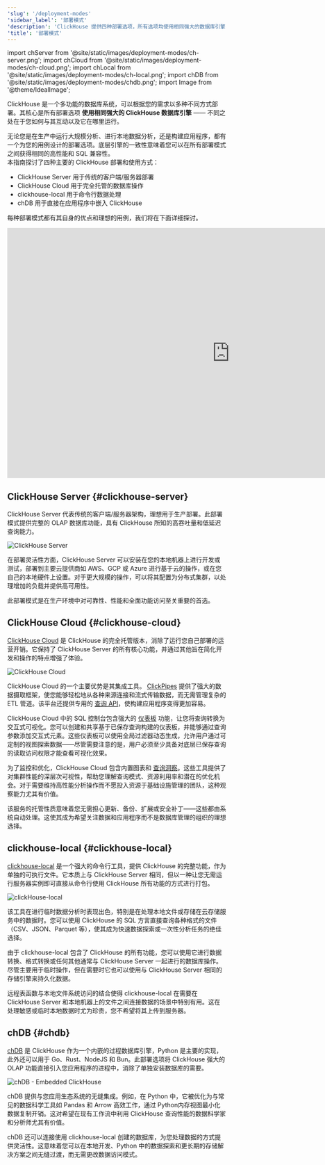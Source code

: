 ```yaml
---
'slug': '/deployment-modes'
'sidebar_label': '部署模式'
'description': 'ClickHouse 提供四种部署选项，所有选项均使用相同强大的数据库引擎，只是以不同的方式打包以满足您的特定需求。'
'title': '部署模式'
---
```


import chServer from '@site/static/images/deployment-modes/ch-server.png';
import chCloud from '@site/static/images/deployment-modes/ch-cloud.png';
import chLocal from '@site/static/images/deployment-modes/ch-local.png';
import chDB from '@site/static/images/deployment-modes/chdb.png';
import Image from '@theme/IdealImage';

ClickHouse 是一个多功能的数据库系统，可以根据您的需求以多种不同方式部署。其核心是所有部署选项 **使用相同强大的 ClickHouse 数据库引擎** —— 不同之处在于您如何与其互动以及它在哪里运行。

无论您是在生产中运行大规模分析、进行本地数据分析，还是构建应用程序，都有一个为您的用例设计的部署选项。底层引擎的一致性意味着您可以在所有部署模式之间获得相同的高性能和 SQL 兼容性。  
本指南探讨了四种主要的 ClickHouse 部署和使用方式：

* ClickHouse Server 用于传统的客户端/服务器部署
* ClickHouse Cloud 用于完全托管的数据库操作
* clickhouse-local 用于命令行数据处理
* chDB 用于直接在应用程序中嵌入 ClickHouse

每种部署模式都有其自身的优点和理想的用例，我们将在下面详细探讨。

<iframe width="1024" height="576" src="https://www.youtube.com/embed/EOXEW_-r10A?si=6IanDSJlRzN8f9Mo" title="YouTube video player" frameborder="0" allow="accelerometer; autoplay; clipboard-write; encrypted-media; gyroscope; picture-in-picture; web-share" referrerpolicy="strict-origin-when-cross-origin" allowfullscreen></iframe>

## ClickHouse Server {#clickhouse-server}

ClickHouse Server 代表传统的客户端/服务器架构，理想用于生产部署。此部署模式提供完整的 OLAP 数据库功能，具有 ClickHouse 所知的高吞吐量和低延迟查询能力。

<Image img={chServer} alt="ClickHouse Server" size="sm"/>

<br/>

在部署灵活性方面，ClickHouse Server 可以安装在您的本地机器上进行开发或测试，部署到主要云提供商如 AWS、GCP 或 Azure 进行基于云的操作，或在您自己的本地硬件上设置。对于更大规模的操作，可以将其配置为分布式集群，以处理增加的负载并提供高可用性。

此部署模式是在生产环境中对可靠性、性能和全面功能访问至关重要的首选。

## ClickHouse Cloud {#clickhouse-cloud}

[ClickHouse Cloud](/cloud/overview) 是 ClickHouse 的完全托管版本，消除了运行您自己部署的运营开销。它保持了 ClickHouse Server 的所有核心功能，并通过其他旨在简化开发和操作的特点增强了体验。

<Image img={chCloud} alt="ClickHouse Cloud" size="sm"/>

ClickHouse Cloud 的一个主要优势是其集成工具。 [ClickPipes](/cloud/get-started/cloud-quick-start#clickpipes) 提供了强大的数据摄取框架，使您能够轻松地从各种来源连接和流式传输数据，而无需管理复杂的 ETL 管道。该平台还提供专用的 [查询 API](/cloud/get-started/query-endpoints)，使构建应用程序变得更加容易。

ClickHouse Cloud 中的 SQL 控制台包含强大的 [仪表板](/cloud/manage/dashboards) 功能，让您将查询转换为交互式可视化。您可以创建和共享基于已保存查询构建的仪表板，并能够通过查询参数添加交互式元素。这些仪表板可以使用全局过滤器动态生成，允许用户通过可定制的视图探索数据——尽管需要注意的是，用户必须至少具备对底层已保存查询的读取访问权限才能查看可视化效果。

为了监控和优化，ClickHouse Cloud 包含内置图表和 [查询洞察](/cloud/get-started/query-insights)。这些工具提供了对集群性能的深层次可视性，帮助您理解查询模式、资源利用率和潜在的优化机会。对于需要维持高性能分析操作而不愿投入资源于基础设施管理的团队，这种观察能力尤其有价值。

该服务的托管性质意味着您无需担心更新、备份、扩展或安全补丁——这些都由系统自动处理。这使其成为希望关注数据和应用程序而不是数据库管理的组织的理想选择。

## clickhouse-local {#clickhouse-local}

[clickhouse-local](/operations/utilities/clickhouse-local) 是一个强大的命令行工具，提供 ClickHouse 的完整功能，作为单独的可执行文件。它本质上与 ClickHouse Server 相同，但以一种让您无需运行服务器实例即可直接从命令行使用 ClickHouse 所有功能的方式进行打包。

<Image img={chLocal} alt="clickHouse-local" size="sm"/>

该工具在进行临时数据分析时表现出色，特别是在处理本地文件或存储在云存储服务中的数据时。您可以使用 ClickHouse 的 SQL 方言直接查询各种格式的文件（CSV、JSON、Parquet 等），使其成为快速数据探索或一次性分析任务的绝佳选择。

由于 clickhouse-local 包含了 ClickHouse 的所有功能，您可以使用它进行数据转换、格式转换或任何其他通常与 ClickHouse Server 一起进行的数据库操作。尽管主要用于临时操作，但在需要时它也可以使用与 ClickHouse Server 相同的存储引擎来持久化数据。

远程表函数与本地文件系统访问的结合使得 clickhouse-local 在需要在 ClickHouse Server 和本地机器上的文件之间连接数据的场景中特别有用。这在处理敏感或临时本地数据时尤为珍贵，您不希望将其上传到服务器。

## chDB {#chdb}

[chDB](/chdb) 是 ClickHouse 作为一个内嵌的过程数据库引擎，Python 是主要的实现，此外还可以用于 Go、Rust、NodeJS 和 Bun。此部署选项将 ClickHouse 强大的 OLAP 功能直接引入您应用程序的进程中，消除了单独安装数据库的需要。

<Image img={chDB} alt="chDB - Embedded ClickHouse" size="sm"/>

chDB 提供与您应用生态系统的无缝集成。例如，在 Python 中，它被优化为与常见的数据科学工具如 Pandas 和 Arrow 高效工作，通过 Python内存视图最小化数据复制开销。这对希望在现有工作流中利用 ClickHouse 查询性能的数据科学家和分析师尤其有价值。

chDB 还可以连接使用 clickhouse-local 创建的数据库，为您处理数据的方式提供灵活性。这意味着您可以在本地开发、Python 中的数据探索和更长期的存储解决方案之间无缝过渡，而无需更改数据访问模式。
